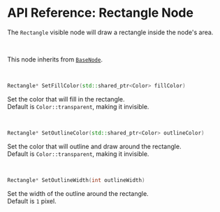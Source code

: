 # API Reference: Rectangle Node

The `Rectangle` visible node will draw a rectangle inside the 
node's area.


<br>

This node inherits from [`BaseNode`](./../baseNode.md).

<br>

<a id="rectangle-setfillcolor"></a>
```C++
Rectangle* SetFillColor(std::shared_ptr<Color> fillColor)
```
Set the color that will fill in the rectangle. <br>
Default is `Color::transparent`, making it invisible.

<br>

<a id="rectangle-setoutlinecolor"></a>
```C++
Rectangle* SetOutlineColor(std::shared_ptr<Color> outlineColor)
```
Set the color that will outline and draw around the rectangle. <br>
Default is `Color::transparent`, making it invisible.

<br>

<a id="rectangle-setoutlinewidth"></a>
```C++
Rectangle* SetOutlineWidth(int outlineWidth)
```
Set the width of the outline around the rectangle. <br>
Default is `1` pixel.